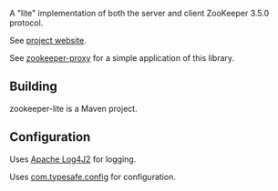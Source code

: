 A "lite" implementation of both the server and client ZooKeeper 3.5.0 protocol.

See [project website](http://lisaglendenning.github.io/zookeeper-lite).

See [zookeeper-proxy](http://github.com/lisaglendenning/zookeeper-proxy) for a simple application of this library.

## Building

zookeeper-lite is a Maven project.

## Configuration

Uses [Apache Log4J2](http://logging.apache.org/log4j/2.x/) for logging.

Uses [com.typesafe.config](https://github.com/typesafehub/config) for configuration. 
